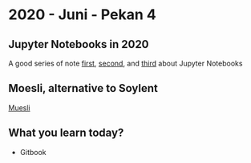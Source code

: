 # 2020 - Juni - Pekan 4

## Jupyter Notebooks in 2020

A good series of note [first](https://ljvmiranda921.github.io/notebook/2020/03/06/jupyter-notebooks-in-2020/), [second](https://ljvmiranda921.github.io/notebook/2020/03/16/jupyter-notebooks-in-2020-part-2/), and [third](https://ljvmiranda921.github.io/notebook/2020/03/30/jupyter-notebooks-in-2020-part-3/) about Jupyter Notebooks



## Moesli, alternative to Soylent
[Muesli](https://github.com/l29ah/muesli)

## What you learn today?
- Gitbook

